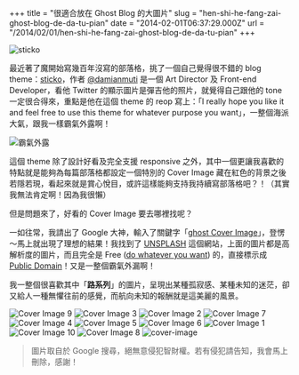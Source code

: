 +++
title = "很適合放在 Ghost Blog 的大圖片"
slug = "hen-shi-he-fang-zai-ghost-blog-de-da-tu-pian"
date = "2014-02-01T06:37:29.000Z"
url = "/2014/02/01/hen-shi-he-fang-zai-ghost-blog-de-da-tu-pian"
+++

![sticko](http://static.obeobe.com/image/blog-image/hen-shi-he-fang-zai-ghost-blog-de-da-tu-pian-1.jpg)

最近著了魔開始寫幾百年沒寫的部落格，挑了一個自己覺得很不錯的 blog theme：[sticko](https://github.com/damianmuti/sticko)，作者 [@damianmuti](https://twitter.com/damianmuti) 是一個 Art Director 及 Front-end Developer，看他 Twitter 的顯示圖片是彈吉他的照片，就覺得自己跟他的 tone 一定很合得來，重點是他在這個 theme 的 reop 寫上：「I really hope you like it and feel free to use this theme for whatever purpose you want」，一整個海派大氣，跟我一樣霸氣外露啊！

![霸氣外露](http://static.obeobe.com/image/subtitle-image/霸氣外露.png)

這個 theme 除了設計好看及完全支援 responsive 之外，其中一個更讓我喜歡的特點就是能夠為每篇部落格都設定一個特別的 Cover Image 藏在紅色的背景之後若隱若現，看起來就是賞心悅目，或許這樣能夠支持我持續寫部落格吧？！（其實我無法肯定啊！因為我很懶）

但是問題來了，好看的 Cover Image 要去哪裡找呢？

一如往常，我請出了 Google 大神，輸入了關鍵字「[ghost Cover Image](https://www.google.com.tw/search?q=ghost+Cover+Image)」，登愣～馬上就出現了理想的結果！我找到了 [UNSPLASH](http://unsplash.com/) 這個網站，上面的圖片都是高解析度的圖片，而且完全是 Free ([do whatever you want](http://creativecommons.org/publicdomain/zero/1.0/)) 的，直接標示成 [Public Domain](http://creativecommons.org/publicdomain/zero/1.0/)！又是一整個霸氣外漏啊！

我一整個很喜歡其中「**路系列**」的圖片，呈現出某種孤寂感、某種未知的迷茫，卻又給人一種無懼往前的感覺，而航向未知的報酬就是這美麗的風景。

![Cover Image 9](http://static.obeobe.com/image/blog-image/hen-shi-he-fang-zai-ghost-blog-de-da-tu-pian-2.jpg)
![Cover Image 3](http://static.obeobe.com/image/blog-image/hen-shi-he-fang-zai-ghost-blog-de-da-tu-pian-3.jpg)
![Cover Image 2](http://static.obeobe.com/image/blog-image/hen-shi-he-fang-zai-ghost-blog-de-da-tu-pian-4.jpg)
![Cover Image 7](http://static.obeobe.com/image/blog-image/hen-shi-he-fang-zai-ghost-blog-de-da-tu-pian-5.jpg)
![Cover Image 4](http://static.obeobe.com/image/blog-image/hen-shi-he-fang-zai-ghost-blog-de-da-tu-pian-6.jpg)
![Cover Image 5](http://static.obeobe.com/image/blog-image/hen-shi-he-fang-zai-ghost-blog-de-da-tu-pian-7.jpg)
![Cover Image 6](http://static.obeobe.com/image/blog-image/hen-shi-he-fang-zai-ghost-blog-de-da-tu-pian-8.jpg)
![Cover Image 1](http://static.obeobe.com/image/blog-image/hen-shi-he-fang-zai-ghost-blog-de-da-tu-pian-9.jpg)
![Cover Image 10](http://static.obeobe.com/image/blog-image/hen-shi-he-fang-zai-ghost-blog-de-da-tu-pian-10.jpg)
![Cover Image 8](http://static.obeobe.com/image/blog-image/hen-shi-he-fang-zai-ghost-blog-de-da-tu-pian-11.jpg)
![cover-image](http://static.obeobe.com/image/blog-image/hen-shi-he-fang-zai-ghost-blog-de-da-tu-pian-2.jpg)

<blockquote>
圖片取自於 Google 搜尋，絕無意侵犯智財權。若有侵犯請告知，我會馬上刪除，感謝！
</blockquote>
